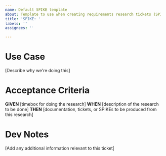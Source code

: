```yaml
---
name: Default SPIKE template
about: Template to use when creating requirements research tickets (SPIKE)
title: 'SPIKE: '
labels: ''
assignees: ''

---
```


# Use Case
[Describe why we're doing this]

# Acceptance Criteria
**GIVEN** [timebox for doing the research]
**WHEN** [description of the research to be done]
**THEN** [documentation, tickets, or SPIKEs to be produced from this research]

# Dev Notes
[Add any additional information relevant to this ticket]
